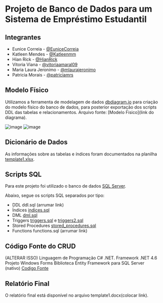 # Projeto de Banco de Dados para um Sistema de Empréstimo Estudantil

##  Integrantes

* Eunice Correia - [@EuniceCorreia](https://github.com/eunicecorreia)
* Katleen Mendes - [@Katleenmm](https://github.com/katleenmm)
* Hian Rick - [@HianRick](https://github.com/hianrick)
* Vitoria Viana - [@vitoriaamaral09](https://github.com/vitoriaamaral09)
* Maria Laura Jeronimo - [@mlaurajeronimo](https://github.com/mlaurajeronimo)
* Patricia Morais - [@patriciamrs](https://github.com/patriciamrs)

## Modelo Físico 

Utilizamos a ferramenta de modelagem de dados [dbdiagram.io](http://dbdiagram.io) para criação do modelo físico do banco de dados, para posterior exportação dos scripts DDL das tabelas e relacionamentos.
Arquivo fonte: [Modelo Fisico](link do diagrama).

![image](https://github.com/user-attachments/assets/9981d966-e22b-4082-b350-da2912cd68bb)
![image](https://github.com/user-attachments/assets/47b12566-9e63-406b-9f43-87c306ecddb8)

## Dicionário de Dados

As informações sobre as tabelas e índices foram documentados na planilha [template1.xlsx](https://github.com/vitoriaamaral09/Banco-de-dados-2/blob/main/excel%20financiamento%20estudantil.xlsx).

## Scripts SQL

Para este projeto foi utilizado o banco de dados [SQL Server](https://www.microsoft.com/pt-br/sql-server/sql-server-downloads).

Abaixo, segue os scripts SQL separados por tipo:

* DDL ddl.sql (arrumar link)
* Índices [indices.sql](https://github.com/vitoriaamaral09/Banco-de-dados-2/blob/main/Indices)
* DML [dml.sql](https://github.com/vitoriaamaral09/Banco-de-dados-2/blob/main/PopularTabelas)
* Triggers [triggers.sql](https://github.com/vitoriaamaral09/Banco-de-dados-2/blob/main/trigger.txt) e [triggers2.sql](https://github.com/vitoriaamaral09/Banco-de-dados-2/blob/main/Trigger%201)
* Stored Procedures [stored_procedures.sql](https://github.com/vitoriaamaral09/Banco-de-dados-2/blob/main/Stored%20Procedure%201)
* Functions functions.sql (arrumar link)

## Código Fonte do CRUD

(ALTERAR ISSO) Linguagem de Programação C# .NET.
Framework .NET 4.6
Projeto Windows Forms
Biblioteca Entity Framework para SQL Server (nativo)
[Codigo Fonte](https://github.com/vitoriaamaral09/Banco-de-dados-2/blob/main/CRUD.py)

## Relatório Final

O relatório final está disponível no arquivo template1.docx(colocar link).

